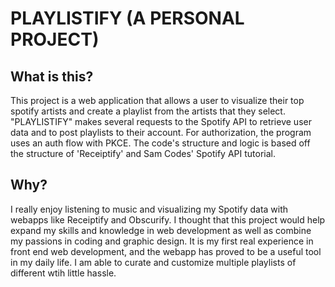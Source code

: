 <h1>PLAYLISTIFY (A PERSONAL PROJECT)</h1>
<h2>What is this?</h2>
<p>
  This project is a web application that allows a user to visualize their top spotify artists and create a playlist from the artists that they select. "PLAYLISTIFY" makes several requests to the Spotify API to retrieve user data and to post playlists to their account. For authorization, the program uses an auth flow with PKCE. The code's structure and logic is based off the structure of 'Receiptify' and Sam Codes' Spotify API tutorial.
</p>

<h2>Why?</h2>
<p>
  I really enjoy listening to music and visualizing my Spotify data with webapps like Receiptify and Obscurify. I thought that this project would help expand my skills and knowledge in web development as well as combine my passions in coding and graphic design. It is my first real experience in front end web development, and the webapp has proved to be a useful tool in my daily life. I am able to curate and customize multiple playlists of different wtih little hassle.
</p>
